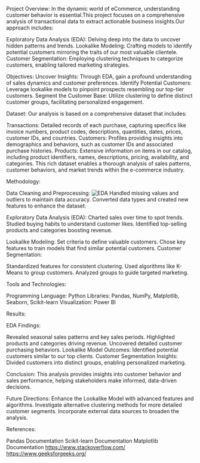 Project Overview:
In the dynamic world of eCommerce, understanding customer behavior is essential.This project focuses on a comprehensive analysis of transactional data to extract actionable business insights.Our approach includes:

Exploratory Data Analysis (EDA): Delving deep into the data to uncover hidden patterns and trends.
Lookalike Modeling: Crafting models to identify potential customers mirroring the traits of our most valuable clientele.
Customer Segmentation: Employing clustering techniques to categorize customers, enabling tailored marketing strategies.

Objectives:
Uncover Insights: Through EDA, gain a profound understanding of sales dynamics and customer preferences.
Identify Potential Customers: Leverage lookalike models to pinpoint prospects resembling our top-tier customers.
Segment the Customer Base: Utilize clustering to define distinct customer groups, facilitating personalized engagement.

Dataset:
Our analysis is based on a comprehensive dataset that includes:

Transactions: Detailed records of each purchase, capturing specifics like invoice numbers, product codes, descriptions, quantities, dates, prices, customer IDs, and countries. 
Customers: Profiles providing insights into demographics and behaviors, such as customer IDs and associated purchase histories.
Products: Extensive information on items in our catalog, including product identifiers, names, descriptions, pricing, availability, and categories.
This rich dataset enables a thorough analysis of sales patterns, customer behaviors, and market trends within the e-commerce industry.

Methodology:

Data Cleaning and Preprocessing:
![EDA](https://github.com/user-attachments/assets/905be490-7aca-45fd-a796-7caad0a7921f)
Handled missing values and outliers to maintain data accuracy.
Converted data types and created new features to enhance the dataset.

Exploratory Data Analysis (EDA):
Charted sales over time to spot trends.
Studied buying habits to understand customer likes.
Identified top-selling products and categories boosting revenue.

Lookalike Modeling:
Set criteria to define valuable customers.
Chose key features to train models that find similar potential customers.
Customer Segmentation:

Standardized features for consistent clustering.
Used algorithms like K-Means to group customers.
Analyzed groups to guide targeted marketing.

Tools and Technologies:

Programming Language: Python
Libraries: Pandas, NumPy, Matplotlib, Seaborn, Scikit-learn
Visualization: Power BI

Results:

EDA Findings:

Revealed seasonal sales patterns and key sales periods.
Highlighted products and categories driving revenue.
Uncovered detailed customer purchasing behaviors.
Lookalike Model Outcomes:
Identified potential customers similar to our top clients.
Customer Segmentation Insights:
Divided customers into distinct groups, enabling personalized marketing.

Conclusion:
This analysis provides insights into customer behavior and sales performance, helping stakeholders make informed, data-driven decisions.

Future Directions:
Enhance the Lookalike Model with advanced features and algorithms.
Investigate alternative clustering methods for more detailed customer segments.
Incorporate external data sources to broaden the analysis.

References:

Pandas Documentation
Scikit-learn Documentation
Matplotlib Documentation
https://www.stackoverflow.com/
https://www.geeksforgeeks.org/





